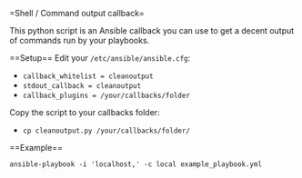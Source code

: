 =Shell / Command output callback=

This python script is an Ansible callback you can use to get a decent output of
commands run by your playbooks.

==Setup==
Edit your `/etc/ansible/ansible.cfg`:
* `callback_whitelist = cleanoutput`
* `stdout_callback = cleanoutput`
* `callback_plugins = /your/callbacks/folder`

Copy the script to your callbacks folder:
* `cp cleanoutput.py /your/callbacks/folder/`

==Example==

```ansible-playbook -i 'localhost,' -c local example_playbook.yml ```

